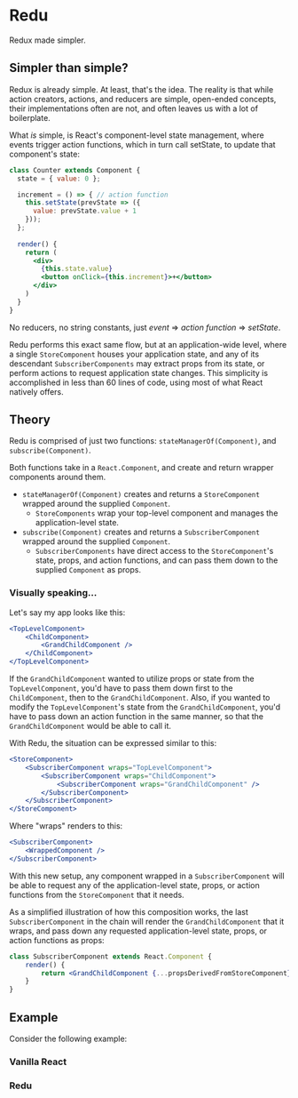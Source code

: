 # Redu
Redux made simpler.

## Simpler than simple?
Redux is already simple.  At least, that's the idea.  The reality is that while action creators, actions, and reducers 
are simple, open-ended concepts, their implementations often are not, and often leaves us with a lot of boilerplate.

What _is_ simple, is React's component-level state management, where events trigger action functions, which in turn call 
setState, to update that component's state:
```jsx harmony
class Counter extends Component {
  state = { value: 0 };

  increment = () => { // action function
    this.setState(prevState => ({
      value: prevState.value + 1
    }));
  };
  
  render() {
    return (
      <div>
        {this.state.value}
        <button onClick={this.increment}>+</button>
      </div>
    )
  }
}
```

No reducers, no string constants, just _event_ => _action function_ => _setState_.

Redu performs this exact same flow, but at an application-wide level, where a single `StoreComponent` houses your application 
state, and any of its descendant `SubscriberComponents` may extract props from its state, or perform actions to request 
application state changes.  This simplicity is accomplished in less than 60 lines of code, using most of what React 
natively offers.

## Theory
Redu is comprised of just two functions: `stateManagerOf(Component)`, and `subscribe(Component)`.

Both functions take in a `React.Component`, and create and return wrapper components around them.

- `stateManagerOf(Component)` creates and returns a `StoreComponent` wrapped around the supplied `Component`.
    - `StoreComponents` wrap your top-level component and manages the application-level state.
- `subscribe(Component)` creates and returns a `SubscriberComponent` wrapped around the supplied `Component`.
    - `SubscriberComponents` have direct access to the `StoreComponent`'s state, props, and action functions, and can pass them down to the supplied `Component` as props.

### Visually speaking...

Let's say my app looks like this:
```jsx harmony
<TopLevelComponent>
    <ChildComponent>
        <GrandChildComponent />
    </ChildComponent>
</TopLevelComponent>
```
If the `GrandChildComponent` wanted to utilize props or state from the `TopLevelComponent`, you'd have to pass them down
first to the `ChildComponent`, then to the `GrandChildComponent`. Also, if you wanted to modify the `TopLevelComponent`'s
state from the `GrandChildComponent`, you'd have to pass down an action function in the same manner, so that the 
`GrandChildComponent` would be able to call it.

With Redu, the situation can be expressed similar to this:
```jsx harmony
<StoreComponent>
    <SubscriberComponent wraps="TopLevelComponent">
        <SubscriberComponent wraps="ChildComponent">
            <SubscriberComponent wraps="GrandChildComponent" />
        </SubscriberComponent>
    </SubscriberComponent>
</StoreComponent>
```
Where "wraps" renders to this:
```jsx harmony
<SubscriberComponent>
    <WrappedComponent />
</SubscriberComponent>
```
With this new setup, any component wrapped in a `SubscriberComponent` will be able to request any of the application-level state, props, or action functions
from the `StoreComponent` that it needs.

As a simplified illustration of how this composition works, the last `SubscriberComponent` in the chain will render the 
`GrandChildComponent` that it wraps, and pass down any requested application-level state, props, or action functions as props:
```jsx harmony
class SubscriberComponent extends React.Component {
    render() {
        return <GrandChildComponent {...propsDerivedFromStoreComponent} {...this.props} />
    }
}
```



## Example
Consider the following example:
### Vanilla React

### Redu
